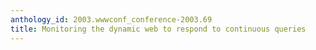 ```yaml
---
anthology_id: 2003.wwwconf_conference-2003.69
title: Monitoring the dynamic web to respond to continuous queries
---
```

